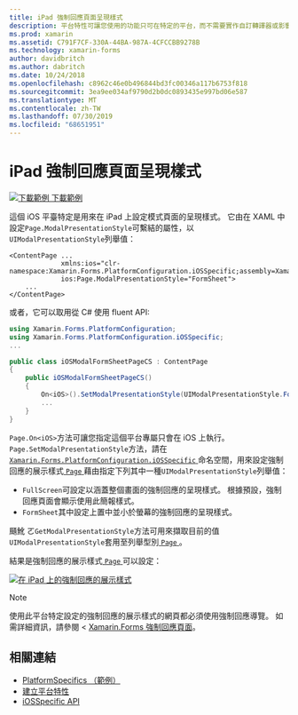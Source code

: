 ```yaml
---
title: iPad 強制回應頁面呈現樣式
description: 平台特性可讓您使用的功能只可在特定的平台，而不需要實作自訂轉譯器或影響。 本文說明如何使用 iOS 平臺特定設定 iPad 上強制回應頁面的呈現樣式。
ms.prod: xamarin
ms.assetid: C791F7CF-330A-44BA-987A-4CFCCBB9278B
ms.technology: xamarin-forms
author: davidbritch
ms.author: dabritch
ms.date: 10/24/2018
ms.openlocfilehash: c8962c46e0b496844bd3fc00346a117b6753f818
ms.sourcegitcommit: 3ea9ee034af9790d2b0dc0893435e997bd06e587
ms.translationtype: MT
ms.contentlocale: zh-TW
ms.lasthandoff: 07/30/2019
ms.locfileid: "68651951"
---
```

# <a name="ipad-modal-page-presentation-style"></a>iPad 強制回應頁面呈現樣式

[![下載範例](~/media/shared/download.png) 下載範例](https://docs.microsoft.com/samples/xamarin/xamarin-forms-samples/userinterface-platformspecifics)

這個 iOS 平臺特定是用來在 iPad 上設定模式頁面的呈現樣式。 它由在 XAML 中設定`Page.ModalPresentationStyle`可繫結的屬性，以`UIModalPresentationStyle`列舉值：

```xaml
<ContentPage ...
             xmlns:ios="clr-namespace:Xamarin.Forms.PlatformConfiguration.iOSSpecific;assembly=Xamarin.Forms.Core"
             ios:Page.ModalPresentationStyle="FormSheet">
    ...
</ContentPage>
```

或者，它可以取用從 C# 使用 fluent API:

```csharp
using Xamarin.Forms.PlatformConfiguration;
using Xamarin.Forms.PlatformConfiguration.iOSSpecific;
...

public class iOSModalFormSheetPageCS : ContentPage
{
    public iOSModalFormSheetPageCS()
    {
        On<iOS>().SetModalPresentationStyle(UIModalPresentationStyle.FormSheet);
        ...
    }
}
```

`Page.On<iOS>`方法可讓您指定這個平台專屬只會在 iOS 上執行。 `Page.SetModalPresentationStyle`方法，請在[ `Xamarin.Forms.PlatformConfiguration.iOSSpecific` ](xref:Xamarin.Forms.PlatformConfiguration.iOSSpecific)命名空間，用來設定強制回應的展示樣式[ `Page` ](xref:Xamarin.Forms.Page)藉由指定下列其中一種`UIModalPresentationStyle`列舉值：

- `FullScreen`可設定以涵蓋整個畫面的強制回應的呈現樣式。 根據預設，強制回應頁面會顯示使用此簡報樣式。
- `FormSheet`其中設定上置中並小於螢幕的強制回應的呈現樣式。

颾魤 ㄛ`GetModalPresentationStyle`方法可用來擷取目前的值`UIModalPresentationStyle`套用至列舉型別[ `Page` ](xref:Xamarin.Forms.Page)。

結果是強制回應的展示樣式[ `Page` ](xref:Xamarin.Forms.Page)可以設定：

[![](page-presentation-style-images/modal-presentation-style-small.png "在 iPad 上的強制回應的展示樣式")](page-presentation-style-images/modal-presentation-style-large.png#lightbox "iPad 上的強制回應的展示樣式")

> [!NOTE]
> 使用此平台特定設定的強制回應的展示樣式的網頁都必須使用強制回應導覽。 如需詳細資訊，請參閱 < [Xamarin.Forms 強制回應頁面](~/xamarin-forms/app-fundamentals/navigation/modal.md)。

## <a name="related-links"></a>相關連結

- [PlatformSpecifics （範例）](https://docs.microsoft.com/samples/xamarin/xamarin-forms-samples/userinterface-platformspecifics)
- [建立平台特性](~/xamarin-forms/platform/platform-specifics/index.md#creating-platform-specifics)
- [iOSSpecific API](xref:Xamarin.Forms.PlatformConfiguration.iOSSpecific)
